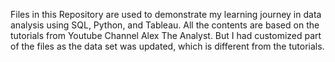 Files in this Repository are used to demonstrate my learning journey in data analysis using SQL, Python, and Tableau. 
All the contents are based on the tutorials from Youtube Channel Alex The Analyst. But I had customized part of the files as the data set was updated, which is different from the tutorials.
